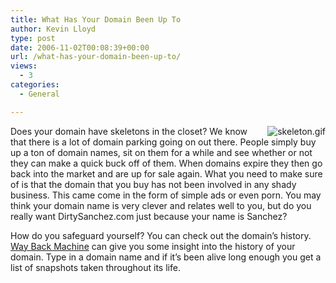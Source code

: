```yaml
---
title: What Has Your Domain Been Up To
author: Kevin Lloyd
type: post
date: 2006-11-02T00:08:39+00:00
url: /what-has-your-domain-been-up-to/
views:
  - 3
categories:
  - General

---
```

<a onfocus="this.blur()" onclick="ps_imagemanager_popup(this.href,'skeleton.gif','381','760');return false" href="/wp-content/uploads/skeleton.gif"><img align="right" alt="skeleton.gif" title="skeleton.gif" src="/wp-content/uploads/thumbs/thumb_skeleton.gif" /></a>Does your domain have skeletons in the closet? We know that there is a lot of domain parking going on out there. People simply buy up a ton of domain names, sit on them for a while and see whether or not they can make a quick buck off of them. When domains expire they then go back into the market and are up for sale again. What you need to make sure of is that the domain that you buy has not been involved in any shady business. This came come in the form of simple ads or even porn. You may think your domain name is very clever and relates well to you, but do you really want DirtySanchez.com just because your name is Sanchez?

How do you safeguard yourself? You can check out the domain&#8217;s history. [Way Back Machine][1] can give you some insight into the history of your domain. Type in a domain name and if it&#8217;s been alive long enough you get a list of snapshots taken throughout its life.

 [1]: http://www.archive.org/web/web.php